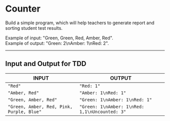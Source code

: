 # Counter

Build a simple program, which will help teachers to generate report and sorting student test results.

Example of input: "Green, Green, Red, Amber, Red".  
Example of output: "Green: 2\nAmber: 1\nRed: 2".

---
## Input and Output for TDD

| INPUT | OUTPUT |
| ----- | ------ |
| `"Red"` | `"Red: 1"` |
| `"Amber, Red"` | `"Amber: 1\nRed: 1"` |
| `"Green, Amber, Red"` | `"Green: 1\nAmber: 1\nRed: 1"` |
| `"Green, Amber, Red, Pink, Purple, Blue"` | `"Green: 1\nAmber: 1\nRed: 1,1\nUncounted: 3"` |
